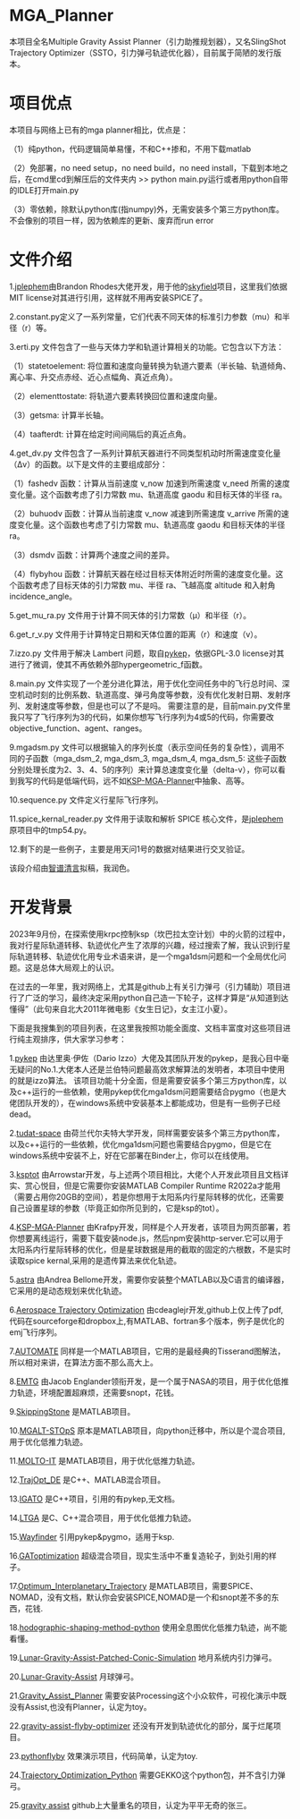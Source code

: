 # MGA_Planner

本项目全名Multiple Gravity Assist Planner（引力助推规划器），又名SlingShot Trajectory Optimizer（SSTO，引力弹弓轨迹优化器），目前属于简陋的发行版本。


# 项目优点

本项目与网络上已有的mga planner相比，优点是：

  （1）纯python，代码逻辑简单易懂，不和C++掺和，不用下载matlab

  （2）免部署，no need setup，no need build，no need install，下载到本地之后，在cmd里cd到解压后的文件夹内 >> python main.py运行或者用python自带的IDLE打开main.py

  （3）零依赖，除默认python库(指numpy)外，无需安装多个第三方python库。不会像别的项目一样，因为依赖库的更新、废弃而run error

# 文件介绍

1.[jplephem](https://github.com/brandon-rhodes/python-jplephem)由Brandon Rhodes大佬开发，用于他的[skyfield](https://github.com/skyfielders/python-skyfield/)项目，这里我们依据MIT license对其进行引用，这样就不用再安装SPICE了。

2.constant.py定义了一系列常量，它们代表不同天体的标准引力参数（mu）和半径（r）等。

3.erti.py 文件包含了一些与天体力学和轨道计算相关的功能。它包含以下方法：

  （1）statetoelement: 将位置和速度向量转换为轨道六要素（半长轴、轨道倾角、离心率、升交点赤经、近心点幅角、真近点角）。
       
  （2）elementtostate: 将轨道六要素转换回位置和速度向量。
       
  （3）getsma: 计算半长轴。
       
  （4）taafterdt: 计算在给定时间间隔后的真近点角。

4.get_dv.py 文件包含了一系列计算航天器进行不同类型机动时所需速度变化量（Δv）的函数。以下是文件的主要组成部分：

  （1）fashedv 函数：计算从当前速度 v_now 加速到所需速度 v_need 所需的速度变化量。这个函数考虑了引力常数 mu、轨道高度 gaodu 和目标天体的半径 ra。
       
  （2）buhuodv 函数：计算从当前速度 v_now 减速到所需速度 v_arrive 所需的速度变化量。这个函数也考虑了引力常数 mu、轨道高度 gaodu 和目标天体的半径 ra。
       
  （3）dsmdv 函数：计算两个速度之间的差异。
       
  （4）flybyhou 函数：计算航天器在经过目标天体附近时所需的速度变化量。这个函数考虑了目标天体的引力常数 mu、半径 ra、飞越高度 altitude 和入射角 incidence_angle。

5.get_mu_ra.py 文件用于计算不同天体的引力常数（μ）和半径（r）。

6.get_r_v.py 文件用于计算特定日期和天体位置的距离（r）和速度（v）。

7.izzo.py 文件用于解决 Lambert 问题，取自[pykep](https://github.com/esa/pykep)，依据GPL-3.0 license对其进行了微调，使其不再依赖外部hypergeometric_f函数。

8.main.py 文件实现了一个差分进化算法，用于优化空间任务中的飞行总时间、深空机动时刻的比例系数、轨道高度、弹弓角度等参数，没有优化发射日期、发射序列、发射速度等参数，但是也可以了不是吗。
需要注意的是，目前main.py文件里我只写了飞行序列为3的代码，如果你想写飞行序列为4或5的代码，你需要改objective_function、agent、ranges。

9.mgadsm.py 文件可以根据输入的序列长度（表示空间任务的复杂性），调用不同的子函数（mga_dsm_2, mga_dsm_3, mga_dsm_4, mga_dsm_5: 这些子函数分别处理长度为2、3、4、5的序列）来计算总速度变化量（delta-v），你可以看到我写的代码是低端代码，远不如[KSP-MGA-Planner](https://github.com/Krafpy/KSP-MGA-Planner)中抽象、高等。

10.sequence.py 文件定义行星际飞行序列。

11.spice_kernal_reader.py 文件用于读取和解析 SPICE 核心文件，是[jplephem](https://github.com/brandon-rhodes/python-jplephem)原项目中的tmp54.py。

12.剩下的是一些例子，主要是用天问1号的数据对结果进行交叉验证。

该段介绍由[智谱清言](https://chatglm.cn/)拟稿，我润色。

# 开发背景

2023年9月份，在探索使用krpc控制ksp（坎巴拉太空计划）中的火箭的过程中，我对行星际轨道转移、轨迹优化产生了浓厚的兴趣，经过搜索了解，我认识到行星际轨道转移、轨迹优化用专业术语来讲，是一个mga1dsm问题和一个全局优化问题。这是总体大局观上的认识。

在过去的一年里，我对网络上，尤其是github上有关引力弹弓（引力辅助）项目进行了广泛的学习，最终决定采用python自己造一下轮子，这样才算是“从知道到达懂得”（此句来自北大2011年微电影《女生日记》，女主江小夏）。

下面是我搜集到的项目列表，在这里我按照功能全面度、文档丰富度对这些项目进行纯主观排序，供大家学习参考：

1.[pykep](https://github.com/esa/pykep)
由达里奥·伊佐（Dario Izzo）大佬及其团队开发的pykep，是我心目中毫无疑问的No.1.大佬本人还是兰伯特问题最高效求解算法的发明者，本项目中使用的就是izzo算法。
该项目功能十分全面，但是需要安装多个第三方python库，以及c++运行的一些依赖，使用pykep优化mga1dsm问题需要结合pygmo（也是大佬团队开发的），在windows系统中安装基本上都能成功，但是有一些例子已经dead。

2.[tudat-space](https://github.com/tudat-team/tudatpy)
由荷兰代尔夫特大学开发，同样需要安装多个第三方python库，以及c++运行的一些依赖，优化mga1dsm问题也需要结合pygmo，但是它在windows系统中安装不上，好在它部署在Binder上，你可以在线使用。

3.[ksptot](https://github.com/Arrowstar/ksptot)
由Arrowstar开发，与上述两个项目相比，大佬个人开发此项目且文档详实、赏心悦目，但是它需要你安装MATLAB Compiler Runtime R2022a才能用（需要占用你20GB的空间），若是你想用于太阳系内行星际转移的优化，还需要自己设置星球的参数（毕竟正如你所见到的，它是ksp的tot）。

4.[KSP-MGA-Planner](https://github.com/Krafpy/KSP-MGA-Planner)
由Krafpy开发，同样是个人开发者，该项目为网页部署，若你想要离线运行，需要下载安装node.js，然后npm安装http-server.它可以用于太阳系内行星际转移的优化，但是星球数据是用的截取的固定的六根数，不是实时读取spice kernal,采用的是遗传算法来优化轨迹。

5.[astra](https://github.com/andreabellome/astra)
由Andrea Bellome开发，需要你安装整个MATLAB以及C语言的编译器，它采用的是动态规划来优化轨迹。

6.[Aerospace Trajectory Optimization](https://sourceforge.net/projects/aero-trajectory-optimization/files/)
由cdeaglejr开发,github上仅上传了pdf,代码在sourceforge和dropbox上,有MATLAB、fortran多个版本，例子是优化的emj飞行序列。

7.[AUTOMATE](https://github.com/HadrienAFSA/AUTOMATE)
同样是一个MATLAB项目，它用的是最经典的Tisserand图解法，所以相对来讲，在算法方面不那么高大上。

8.[EMTG](https://github.com/nasa/EMTG)
由Jacob Englander领衔开发，是一个属于NASA的项目，用于优化低推力轨迹，环境配置超麻烦，还需要snopt，花钱。

9.[SkippingStone](https://github.com/rodyo/FEX-SkippingStone)
是MATLAB项目。

10.[MGALT-STOpS](https://github.com/jpcaldwell01/PI_MGALT_STOpS)
原本是MATLAB项目，向python迁移中，所以是个混合项目,用于优化低推力轨迹。

11.[MOLTO-IT](https://github.com/uc3m-aerospace/MOLTO-IT)
是MATLAB项目，用于优化低推力轨迹。

12.[TrajOpt_DE](https://github.com/padmanabhapsimha/TrajOpt_DE)
是C++、MATLAB混合项目。

13.[IGATO](https://github.com/tingspain/IGATO)
是C++项目，引用的有pykep,无文档。

14.[LTGA](https://github.com/Lpyshmily/LTGA)
是C、C++混合项目，用于优化低推力轨迹。

15.[Wayfinder](https://github.com/Muetdhiver-lab/Wayfinder)
引用pykep&pygmo，适用于ksp.

16.[GAToptimization](https://github.com/tomginsberg/GAToptimization)
超级混合项目，现实生活中不重复造轮子，到处引用的样子。

17.[Optimum_Interplanetary_Trajectory](https://github.com/AdamHibberd/Optimum_Interplanetary_Trajectory)
是MATLAB项目，需要SPICE、NOMAD，没有文档，默认你会安装SPICE,NOMAD是一个和snopt差不多的东西，花钱.

18.[hodographic-shaping-method-python](https://github.com/lstubbig/hodographic-shaping-method-python)
使用全息图优化低推力轨迹，尚不能看懂。

19.[Lunar-Gravity-Assist-Patched-Conic-Simulation](https://github.com/MatthewSlater12/Lunar-Gravity-Assist-Patched-Conic-Simulation)
地月系统内引力弹弓。

20.[Lunar-Gravity-Assist](https://github.com/swtnikita50/Lunar-Gravity-Assist)
月球弹弓。

21.[Gravity_Assist_Planner](https://github.com/Yourself1011/Gravity_Assist_Planner)
需要安装Processing这个小众软件，可视化演示中既没有Assist,也没有Planner，认定为toy。

22.[gravity-assist-flyby-optimizer](https://github.com/itchono/gravity-assist-flyby-optimizer)
还没有开发到轨迹优化的部分，属于烂尾项目。

23.[pythonflyby](https://github.com/kepler-69c/pythonFlyby)
效果演示项目，代码简单，认定为toy.

24.[Trajectory_Optimization_Python](https://github.com/camstillo/Trajectory_Optimization_Python)
需要GEKKO这个python包，并不含引力弹弓。

25.[gravity assist](https://github.com/search?q=gravity%20assist&type=repositories)
github上大量重名的项目，认定为平平无奇的张三。

